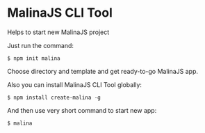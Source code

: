# MalinaJS CLI Tool

Helps to start new MalinaJS project

Just run the command:
```shell
$ npm init malina
```

Choose directory and template and get ready-to-go MalinaJS app.

Also you can install MalinaJS CLI Tool globally:

```shell
$ npm install create-malina -g
```

And then use very short command to start new app:
```shell
$ malina
```